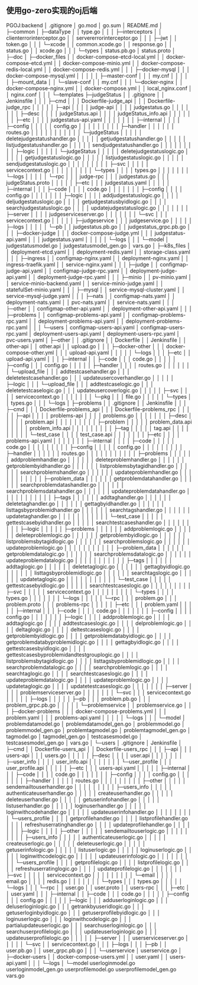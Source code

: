 ## 使用go-zero实现的oj后端

PGOJ:backend
│  .gitignore
│  go.mod
│  go.sum
│  README.md
│
├─common
│  ├─dataType
│  │      type.go
│  │
│  ├─interceptors
│  │      clienterrorinterceptor.go
│  │      servererrorinterceptor.go
│  │
│  ├─jwt
│  │      token.go
│  │
│  └─xcode
│      │  common.xcode.go
│      │  response.go
│      │  status.go
│      │  xcode.go
│      │
│      └─types
│              status.pb.go
│              status.proto
│
├─doc
│
├─docker_files
│  │  docker-compose-etcd-local.yml
│  │  docker-compose-etcd.yml
│  │  docker-compose-minio.yml
│  │  docker-compose-redis-local.yml
│  │  docker-compose-redis.yml
│  │
│  ├─docker-mysql
│  │  │  docker-compose-mysql.yml
│  │  │
│  │  ├─master-conf
│  │  │      my.cnf
│  │  │
│  │  ├─mount_data
│  │  └─slave-conf
│  │          my.cnf
│  │
│  └─docker-nginx
│      │  docker-compose-nginx.yml
│      │  docker-compose.yml
│      │  local_nginx.conf
│      │  nginx.conf
│      │
│      └─templates
├─judgeStatus
│  │  .gitignore
│  │  Jenkinsfile
│  │
│  ├─cmd
│  │  │  Dockerfile-judge_api
│  │  │  Dockerfile-judge_rpc
│  │  │
│  │  ├─api
│  │  │  │  judge-api
│  │  │  │  judgestatus.go
│  │  │  │
│  │  │  ├─desc
│  │  │  │      judgeStatus.api
│  │  │  │      judgeStatus_info.api
│  │  │  │
│  │  │  ├─etc
│  │  │  │      judgestatus-api.yaml
│  │  │  │
│  │  │  ├─internal
│  │  │  │  ├─config
│  │  │  │  │      config.go
│  │  │  │  │
│  │  │  │  ├─handler
│  │  │  │  │  │  routes.go
│  │  │  │  │  │
│  │  │  │  │  └─judgeStatus
│  │  │  │  │          deletejudgestatushandler.go
│  │  │  │  │          getjudgestatushandler.go
│  │  │  │  │          listjudgestatushandler.go
│  │  │  │  │          sendjudgestatushandler.go
│  │  │  │  │
│  │  │  │  ├─logic
│  │  │  │  │  └─judgeStatus
│  │  │  │  │          deletejudgestatuslogic.go
│  │  │  │  │          getjudgestatuslogic.go
│  │  │  │  │          listjudgestatuslogic.go
│  │  │  │  │          sendjudgestatuslogic.go
│  │  │  │  │
│  │  │  │  ├─svc
│  │  │  │  │      servicecontext.go
│  │  │  │  │
│  │  │  │  └─types
│  │  │  │          types.go
│  │  │  │
│  │  │  └─logs
│  │  │
│  │  └─rpc
│  │      │  judge-rpc
│  │      │  judgestatus.go
│  │      │  judgeStatus.proto
│  │      │
│  │      ├─etc
│  │      │      judgestatus.yaml
│  │      │
│  │      ├─internal
│  │      │  ├─code
│  │      │  │      code.go
│  │      │  │
│  │      │  ├─config
│  │      │  │      config.go
│  │      │  │
│  │      │  ├─logic
│  │      │  │      addjudgestatuslogic.go
│  │      │  │      deljudgestatuslogic.go
│  │      │  │      getjudgestatusbyidlogic.go
│  │      │  │      searchjudgestatuslogic.go
│  │      │  │      updatejudgestatuslogic.go
│  │      │  │
│  │      │  ├─server
│  │      │  │      judgeserviceserver.go
│  │      │  │
│  │      │  └─svc
│  │      │          servicecontext.go
│  │      │
│  │      ├─judgeservice
│  │      │      judgeservice.go
│  │      │
│  │      ├─logs
│  │      │
│  │      └─pb
│  │              judgestatus.pb.go
│  │              judgestatus_grpc.pb.go
│  │
│  ├─docker-judge
│  │  │  docker-compose-judge.yml
│  │  │  judgestatus-api.yaml
│  │  │  judgestatus.yaml
│  │  │
│  │  └─logs
│  │
│  └─model
│          judgestatusmodel.go
│          judgestatusmodel_gen.go
│          vars.go
│
├─k8s_files
│  │  deployment-etcd.yaml
│  │  deployment-redis.yaml
│  │  storage-class.yaml
│  │
│  ├─ingress
│  │      configmap-nginx.yaml
│  │      deployment-nginx.yaml
│  │      ingress-traefik.yaml
│  │      service-nginx.yaml
│  │
│  ├─judge
│  │      configmap-judge-api.yaml
│  │      configmap-judge-rpc.yaml
│  │      deployment-judge-api.yaml
│  │      deployment-judge-rpc.yaml
│  │
│  ├─minio
│  │      pv-minio.yaml
│  │      service-minio-backend.yaml
│  │      service-minio-judge.yaml
│  │      statefulSet-minio.yaml
│  │
│  ├─mysql
│  │      service-mysql-cluster.yaml
│  │      service-mysql-judge.yaml
│  │
│  ├─nats
│  │      configmap-nats.yaml
│  │      deployment-nats.yaml
│  │      pvc-nats.yaml
│  │      service-nats.yaml
│  │
│  ├─other
│  │      configmap-other-api.yaml
│  │      deployment-other-api.yaml
│  │
│  ├─problems
│  │      configmap-problems-api.yaml
│  │      configmap-problems-rpc.yaml
│  │      deployment-problems-api.yaml
│  │      deployment-problems-rpc.yaml
│  │
│  └─users
│          configmap-users-api.yaml
│          configmap-users-rpc.yaml
│          deployment-users-api.yaml
│          deployment-users-rpc.yaml
│          pvc-users.yaml
│
├─other
│  │  .gitignore
│  │  Dockerfile
│  │  Jenkinsfile
│  │  other-api
│  │  other.api
│  │  upload.go
│  │
│  ├─docker-other
│  │  │  docker-compose-other.yml
│  │  │  upload-api.yaml
│  │  │
│  │  └─logs
│  │
│  ├─etc
│  │      upload-api.yaml
│  │
│  ├─internal
│  │  ├─code
│  │  │      code.go
│  │  │
│  │  ├─config
│  │  │      config.go
│  │  │
│  │  ├─handler
│  │  │  │  routes.go
│  │  │  │
│  │  │  └─upload_file
│  │  │          addtestcasehandler.go
│  │  │          deletetestcasehandler.go
│  │  │          updateusercoverhandler.go
│  │  │
│  │  ├─logic
│  │  │  └─upload_file
│  │  │          addtestcaselogic.go
│  │  │          deletetestcaselogic.go
│  │  │          updateusercoverlogic.go
│  │  │
│  │  ├─svc
│  │  │  │  servicecontext.go
│  │  │  │
│  │  │  └─pkg
│  │  │          file.go
│  │  │
│  │  └─types
│  │          types.go
│  │
│  └─logs
│
├─problems
│  │  .gitignore
│  │  Jenkinsfile
│  │
│  ├─cmd
│  │  │  Dockerfile-problems_api
│  │  │  Dockerfile-problems_rpc
│  │  │
│  │  ├─api
│  │  │  │  problems-api
│  │  │  │  problems.go
│  │  │  │
│  │  │  ├─desc
│  │  │  │  │  problem.api
│  │  │  │  │
│  │  │  │  ├─problem
│  │  │  │  │      problem_data.api
│  │  │  │  │      problem_info.api
│  │  │  │  │
│  │  │  │  ├─tag
│  │  │  │  │      tag.api
│  │  │  │  │
│  │  │  │  └─test_case
│  │  │  │          test_case.api
│  │  │  │
│  │  │  ├─etc
│  │  │  │      problems-api.yaml
│  │  │  │
│  │  │  ├─internal
│  │  │  │  ├─code
│  │  │  │  │      code.go
│  │  │  │  │
│  │  │  │  ├─config
│  │  │  │  │      config.go
│  │  │  │  │
│  │  │  │  ├─handler
│  │  │  │  │  │  routes.go
│  │  │  │  │  │
│  │  │  │  │  ├─problems
│  │  │  │  │  │      addproblemhandler.go
│  │  │  │  │  │      deleteproblemhandler.go
│  │  │  │  │  │      getproblembyidhandler.go
│  │  │  │  │  │      listproblemsbytagidhandler.go
│  │  │  │  │  │      searchproblemshandler.go
│  │  │  │  │  │      updateproblemhandler.go
│  │  │  │  │  │
│  │  │  │  │  ├─problem_data
│  │  │  │  │  │      getproblemdatahandler.go
│  │  │  │  │  │      searchproblemdatashandler.go
│  │  │  │  │  │      searchproblemsdatahandler.go
│  │  │  │  │  │      updateproblemdatahandler.go
│  │  │  │  │  │
│  │  │  │  │  ├─tags
│  │  │  │  │  │      addtaghandler.go
│  │  │  │  │  │      deletetaghandler.go
│  │  │  │  │  │      gettagbyidhandler.go
│  │  │  │  │  │      listtagsbyproblemidhandler.go
│  │  │  │  │  │      searchtagshandler.go
│  │  │  │  │  │      updatetaghandler.go
│  │  │  │  │  │
│  │  │  │  │  └─test_case
│  │  │  │  │          gettestcasebyidhandler.go
│  │  │  │  │          searchtestcaseshandler.go
│  │  │  │  │
│  │  │  │  ├─logic
│  │  │  │  │  ├─problems
│  │  │  │  │  │      addproblemlogic.go
│  │  │  │  │  │      deleteproblemlogic.go
│  │  │  │  │  │      getproblembyidlogic.go
│  │  │  │  │  │      listproblemsbytagidlogic.go
│  │  │  │  │  │      searchproblemslogic.go
│  │  │  │  │  │      updateproblemlogic.go
│  │  │  │  │  │
│  │  │  │  │  ├─problem_data
│  │  │  │  │  │      getproblemdatalogic.go
│  │  │  │  │  │      searchproblemsdatalogic.go
│  │  │  │  │  │      updateproblemdatalogic.go
│  │  │  │  │  │
│  │  │  │  │  ├─tags
│  │  │  │  │  │      addtaglogic.go
│  │  │  │  │  │      deletetaglogic.go
│  │  │  │  │  │      gettagbyidlogic.go
│  │  │  │  │  │      listtagsbyproblemidlogic.go
│  │  │  │  │  │      searchtagslogic.go
│  │  │  │  │  │      updatetaglogic.go
│  │  │  │  │  │
│  │  │  │  │  └─test_case
│  │  │  │  │          gettestcasebyidlogic.go
│  │  │  │  │          searchtestcaseslogic.go
│  │  │  │  │
│  │  │  │  ├─svc
│  │  │  │  │      servicecontext.go
│  │  │  │  │
│  │  │  │  └─types
│  │  │  │          types.go
│  │  │  │
│  │  │  └─logs
│  │  │
│  │  └─rpc
│  │      │  problem.go
│  │      │  problem.proto
│  │      │  problems-rpc
│  │      │
│  │      ├─etc
│  │      │      problem.yaml
│  │      │
│  │      ├─internal
│  │      │  ├─code
│  │      │  │      code.go
│  │      │  │
│  │      │  ├─config
│  │      │  │      config.go
│  │      │  │
│  │      │  ├─logic
│  │      │  │      addproblemlogic.go
│  │      │  │      addtaglogic.go
│  │      │  │      addtestcaseslogic.go
│  │      │  │      delproblemlogic.go
│  │      │  │      deltaglogic.go
│  │      │  │      deltestcaseslogic.go
│  │      │  │      getproblembyidlogic.go
│  │      │  │      getproblemdatabyidlogic.go
│  │      │  │      getproblemdatabyproblemidlogic.go
│  │      │  │      gettagbyidlogic.go
│  │      │  │      gettestcasesbyidlogic.go
│  │      │  │      gettestcasesbyproblemidandtestgrouplogic.go
│  │      │  │      listproblemsbytagidlogic.go
│  │      │  │      listtagsbyproblemidlogic.go
│  │      │  │      searchproblemdatalogic.go
│  │      │  │      searchproblemlogic.go
│  │      │  │      searchtaglogic.go
│  │      │  │      searchtestcaseslogic.go
│  │      │  │      updateproblemdatalogic.go
│  │      │  │      updateproblemlogic.go
│  │      │  │      updatetaglogic.go
│  │      │  │      updatetestcaseslogic.go
│  │      │  │
│  │      │  ├─server
│  │      │  │      problemserviceserver.go
│  │      │  │
│  │      │  └─svc
│  │      │          servicecontext.go
│  │      │
│  │      ├─logs
│  │      │
│  │      ├─pb
│  │      │      problem.pb.go
│  │      │      problem_grpc.pb.go
│  │      │
│  │      └─problemservice
│  │              problemservice.go
│  │
│  ├─docker-problems
│  │  │  docker-compose-problems.yml
│  │  │  problem.yaml
│  │  │  problems-api.yaml
│  │  │
│  │  └─logs
│  │
│  └─model
│          problemdatamodel.go
│          problemdatamodel_gen.go
│          problemmodel.go
│          problemmodel_gen.go
│          problemtagmodel.go
│          problemtagmodel_gen.go
│          tagmodel.go
│          tagmodel_gen.go
│          testcasesmodel.go
│          testcasesmodel_gen.go
│          vars.go
│
└─users
    │  .gitignore
    │  Jenkinsfile
    │
    ├─cmd
    │  │  Dockerfile-users_api
    │  │  Dockerfile-users_rpc
    │  │
    │  ├─api
    │  │  │  users-api
    │  │  │  users.go
    │  │  │
    │  │  ├─desc
    │  │  │  │  user.api
    │  │  │  │
    │  │  │  ├─user_info
    │  │  │  │      user_info.api
    │  │  │  │
    │  │  │  └─user_profile
    │  │  │          user_profile.api
    │  │  │
    │  │  ├─etc
    │  │  │      users-api.yaml
    │  │  │
    │  │  ├─internal
    │  │  │  ├─code
    │  │  │  │      code.go
    │  │  │  │
    │  │  │  ├─config
    │  │  │  │      config.go
    │  │  │  │
    │  │  │  ├─handler
    │  │  │  │  │  routes.go
    │  │  │  │  │
    │  │  │  │  ├─other
    │  │  │  │  │      sendemailtouserhandler.go
    │  │  │  │  │
    │  │  │  │  ├─users_info
    │  │  │  │  │      authenticateuserhandler.go
    │  │  │  │  │      createuserhandler.go
    │  │  │  │  │      deleteuserhandler.go
    │  │  │  │  │      getuserinfohandler.go
    │  │  │  │  │      listuserhandler.go
    │  │  │  │  │      loginuserhandler.go
    │  │  │  │  │      loginwithcodehandler.go
    │  │  │  │  │      updateuserinfohandler.go
    │  │  │  │  │
    │  │  │  │  └─users_profile
    │  │  │  │          getprofilehandler.go
    │  │  │  │          listprofilehandler.go
    │  │  │  │          refreshuserratinghandler.go
    │  │  │  │          updateprofilehandler.go
    │  │  │  │
    │  │  │  ├─logic
    │  │  │  │  ├─other
    │  │  │  │  │      sendemailtouserlogic.go
    │  │  │  │  │
    │  │  │  │  ├─users_info
    │  │  │  │  │      authenticateuserlogic.go
    │  │  │  │  │      createuserlogic.go
    │  │  │  │  │      deleteuserlogic.go
    │  │  │  │  │      getuserinfologic.go
    │  │  │  │  │      listuserlogic.go
    │  │  │  │  │      loginuserlogic.go
    │  │  │  │  │      loginwithcodelogic.go
    │  │  │  │  │      updateuserinfologic.go
    │  │  │  │  │
    │  │  │  │  └─users_profile
    │  │  │  │          getprofilelogic.go
    │  │  │  │          listprofilelogic.go
    │  │  │  │          refreshuserratinglogic.go
    │  │  │  │          updateprofilelogic.go
    │  │  │  │
    │  │  │  ├─svc
    │  │  │  │  │  servicecontext.go
    │  │  │  │  │
    │  │  │  │  └─email
    │  │  │  │          email.go
    │  │  │  │          redis.go
    │  │  │  │
    │  │  │  └─types
    │  │  │          types.go
    │  │  │
    │  │  └─logs
    │  │
    │  └─rpc
    │      │  user.go
    │      │  user.proto
    │      │  users-rpc
    │      │
    │      ├─etc
    │      │      user.yaml
    │      │
    │      ├─internal
    │      │  ├─code
    │      │  │      code.go
    │      │  │
    │      │  ├─config
    │      │  │      config.go
    │      │  │
    │      │  ├─logic
    │      │  │      adduserloginlogic.go
    │      │  │      deluserloginlogic.go
    │      │  │      getrankbyuseridlogic.go
    │      │  │      getuserloginbyidlogic.go
    │      │  │      getuserprofilebyidlogic.go
    │      │  │      loginuserlogic.go
    │      │  │      loginwithcodelogic.go
    │      │  │      partialupdateuserlogic.go
    │      │  │      searchuserloginlogic.go
    │      │  │      searchuserprofilelogic.go
    │      │  │      updateuserloginlogic.go
    │      │  │      updateuserprofilelogic.go
    │      │  │
    │      │  ├─server
    │      │  │      userserviceserver.go
    │      │  │
    │      │  └─svc
    │      │          servicecontext.go
    │      │
    │      ├─logs
    │      │
    │      ├─pb
    │      │      user.pb.go
    │      │      user_grpc.pb.go
    │      │
    │      └─userservice
    │              userservice.go
    │
    ├─docker-users
    │  │  docker-compose-users.yml
    │  │  user.yaml
    │  │  users-api.yaml
    │  │
    │  └─logs
    │
    └─model
            userloginmodel.go
            userloginmodel_gen.go
            userprofilemodel.go
            userprofilemodel_gen.go
            vars.go